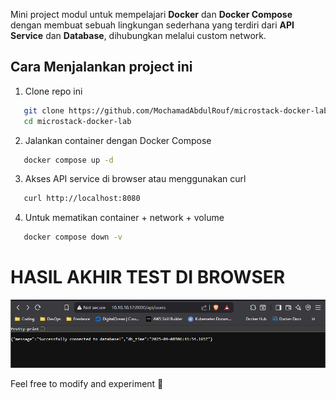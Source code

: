 Mini project modul untuk mempelajari **Docker** dan **Docker Compose** dengan membuat sebuah lingkungan sederhana yang terdiri dari **API Service** dan **Database**, dihubungkan melalui custom network.

## Cara Menjalankan project ini

1. Clone repo ini
```bash
   git clone https://github.com/MochamadAbdulRouf/microstack-docker-lab.git
   cd microstack-docker-lab
```

2. Jalankan container dengan Docker Compose

```bash
   docker compose up -d
```

3. Akses API service di browser atau menggunakan curl

```bash
   curl http://localhost:8080
```

4. Untuk mematikan container + network + volume

```bash
   docker compose down -v
```

# HASIL AKHIR TEST DI BROWSER
![documentation](image/Screenshot_1.png)


Feel free to modify and experiment 🚀

